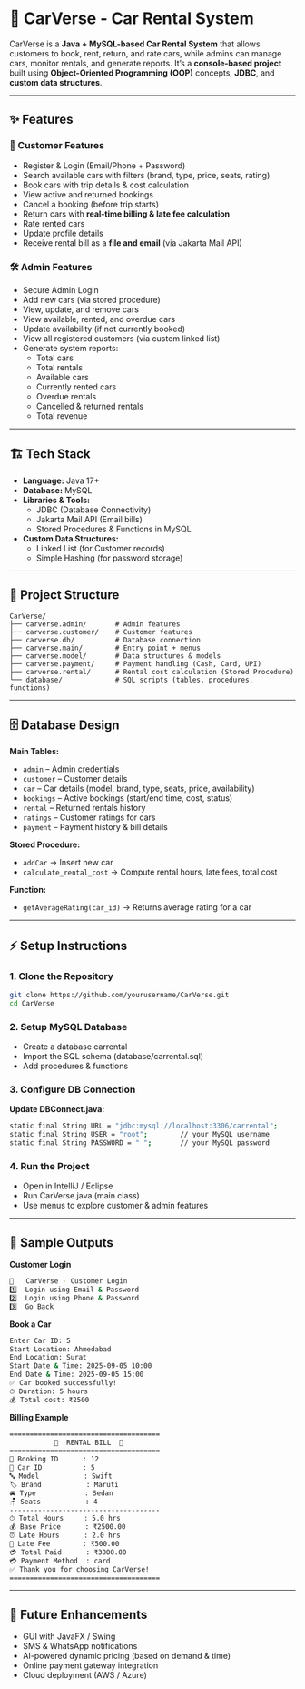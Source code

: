 # 🚗 CarVerse - Car Rental System  

CarVerse is a **Java + MySQL-based Car Rental System** that allows customers to book, rent, return, and rate cars, while admins can manage cars, monitor rentals, and generate reports. It’s a **console-based project** built using **Object-Oriented Programming (OOP)** concepts, **JDBC**, and **custom data structures**.  

---

## ✨ Features  

### 👤 Customer Features  
- Register & Login (Email/Phone + Password)  
- Search available cars with filters (brand, type, price, seats, rating)  
- Book cars with trip details & cost calculation  
- View active and returned bookings  
- Cancel a booking (before trip starts)  
- Return cars with **real-time billing & late fee calculation**  
- Rate rented cars  
- Update profile details  
- Receive rental bill as a **file and email** (via Jakarta Mail API)  

### 🛠️ Admin Features  
- Secure Admin Login  
- Add new cars (via stored procedure)  
- View, update, and remove cars  
- View available, rented, and overdue cars  
- Update availability (if not currently booked)  
- View all registered customers (via custom linked list)  
- Generate system reports:  
  - Total cars  
  - Total rentals  
  - Available cars  
  - Currently rented cars  
  - Overdue rentals  
  - Cancelled & returned rentals  
  - Total revenue  

---

## 🏗️ Tech Stack  

- **Language:** Java 17+  
- **Database:** MySQL  
- **Libraries & Tools:**  
  - JDBC (Database Connectivity)  
  - Jakarta Mail API (Email bills)  
  - Stored Procedures & Functions in MySQL  
- **Custom Data Structures:**  
  - Linked List (for Customer records)  
  - Simple Hashing (for password storage)  

---

## 📂 Project Structure  

```text
CarVerse/
├── carverse.admin/       # Admin features
├── carverse.customer/    # Customer features
├── carverse.db/          # Database connection
├── carverse.main/        # Entry point + menus
├── carverse.model/       # Data structures & models
├── carverse.payment/     # Payment handling (Cash, Card, UPI)
├── carverse.rental/      # Rental cost calculation (Stored Procedure)
└── database/             # SQL scripts (tables, procedures, functions)
```
---

## 🗄️ Database Design  

**Main Tables:**  
- `admin` – Admin credentials  
- `customer` – Customer details  
- `car` – Car details (model, brand, type, seats, price, availability)  
- `bookings` – Active bookings (start/end time, cost, status)  
- `rental` – Returned rentals history  
- `ratings` – Customer ratings for cars  
- `payment` – Payment history & bill details  

**Stored Procedure:**  
- `addCar` → Insert new car  
- `calculate_rental_cost` → Compute rental hours, late fees, total cost  

**Function:**  
- `getAverageRating(car_id)` → Returns average rating for a car  

---

## ⚡ Setup Instructions  

### 1. Clone the Repository  
```bash
git clone https://github.com/yourusername/CarVerse.git
cd CarVerse
```

### 2. Setup MySQL Database
- Create a database carrental
- Import the SQL schema (database/carrental.sql)
- Add procedures & functions

### 3. Configure DB Connection
**Update DBConnect.java:**
```bash
static final String URL = "jdbc:mysql://localhost:3306/carrental";
static final String USER = "root";        // your MySQL username
static final String PASSWORD = " ";       // your MySQL password
```

### 4. Run the Project
- Open in IntelliJ / Eclipse
- Run CarVerse.java (main class)
- Use menus to explore customer & admin features

---

## 📸 Sample Outputs

**Customer Login** 
```bash
🔑   CarVerse - Customer Login
1️⃣  Login using Email & Password
2️⃣  Login using Phone & Password
3️⃣  Go Back
```

**Book a Car**
```bash
Enter Car ID: 5
Start Location: Ahmedabad
End Location: Surat
Start Date & Time: 2025-09-05 10:00
End Date & Time: 2025-09-05 15:00
✅ Car booked successfully!
⏱ Duration: 5 hours
💰 Total cost: ₹2500
```

**Billing Example**
```bash
=====================================
           🧾  RENTAL BILL  🧾
=====================================
📄 Booking ID      : 12
🚗 Car ID          : 5
🔤 Model           : Swift
🏷️ Brand           : Maruti
🚘 Type            : Sedan
🪑 Seats           : 4
-------------------------------------
⏱ Total Hours     : 5.0 hrs
💰 Base Price      : ₹2500.00
⏰ Late Hours      : 2.0 hrs
🔻 Late Fee        : ₹500.00
💳 Total Paid      : ₹3000.00
💳 Payment Method  : card
✅ Thank you for choosing CarVerse!
=====================================
```

---

## 🚀 Future Enhancements
- GUI with JavaFX / Swing
- SMS & WhatsApp notifications
- AI-powered dynamic pricing (based on demand & time)
- Online payment gateway integration
- Cloud deployment (AWS / Azure)
